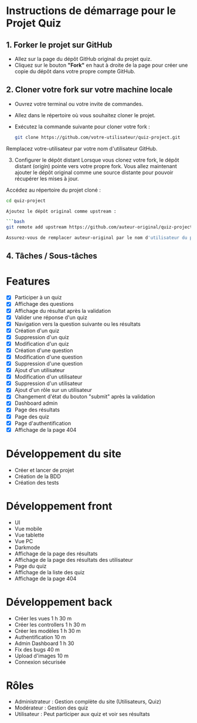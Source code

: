 # Instructions de démarrage pour le Projet Quiz

## 1. Forker le projet sur GitHub
- Allez sur la page du dépôt GitHub original du projet quiz.
- Cliquez sur le bouton **"Fork"** en haut à droite de la page pour créer une copie du dépôt dans votre propre compte GitHub.

## 2. Cloner votre fork sur votre machine locale
- Ouvrez votre terminal ou votre invite de commandes.
- Allez dans le répertoire où vous souhaitez cloner le projet.
- Exécutez la commande suivante pour cloner votre fork :

  ```bash
  git clone https://github.com/votre-utilisateur/quiz-project.git
Remplacez votre-utilisateur par votre nom d'utilisateur GitHub.

3. Configurer le dépôt distant
Lorsque vous clonez votre fork, le dépôt distant (origin) pointe vers votre propre fork. Vous allez maintenant ajouter le dépôt original comme une source distante pour pouvoir récupérer les mises à jour.


Accédez au répertoire du projet cloné :

 ```bash
cd quiz-project

Ajoutez le dépôt original comme upstream :

 ```bash
git remote add upstream https://github.com/auteur-original/quiz-project.git

Assurez-vous de remplacer auteur-original par le nom d'utilisateur du propriétaire du dépôt original.
```

## 4. Tâches / Sous-tâches


# Features

- [x] Participer à un quiz
- [x] Affichage des questions
- [x] Affichage du résultat après la validation
- [x] Valider une réponse d'un quiz
- [x] Navigation vers la question suivante ou les résultats
- [x] Création d'un quiz
- [x] Suppression d'un quiz
- [x] Modification d'un quiz
- [x] Création d'une question
- [x] Modification d'une question
- [x] Suppression d'une question
- [x] Ajout d'un utilisateur
- [x] Modification d'un utilisateur
- [x] Suppression d'un utilisateur
- [x] Ajout d'un rôle sur un utilisateur
- [x] Changement d'état du bouton "submit" après la validation
- [x] Dashboard admin
- [x] Page des résultats
- [x] Page des quiz
- [x] Page d'authentification
- [x] Affichage de la page 404 

# Développement du site

- Créer et lancer de projet
- Création de la BDD
- Création des tests

# Développement front

- UI
- Vue mobile
- Vue tablette
- Vue PC
- Darkmode
- Affichage de la page des résultats
- Affichage de la page des résultats des utilisateur
- Page du quiz 
- Affichage de la liste des quiz
- Affichage de la page 404 

# Développement back

- Créer les vues 1 h 30 m
- Créer les controllers 1 h 30 m
- Créer les modèles 1 h 30 m
- Authentification 10 m
- Admin Dashboard 1 h 30
- Fix des bugs 40 m
- Upload d'images 10 m
- Connexion sécurisée

# Rôles

  - Administrateur : Gestion complète du site (Utilisateurs, Quiz)
  - Modérateur : Gestion des quiz
  - Utilisateur : Peut participer aux quiz et voir ses résultats


